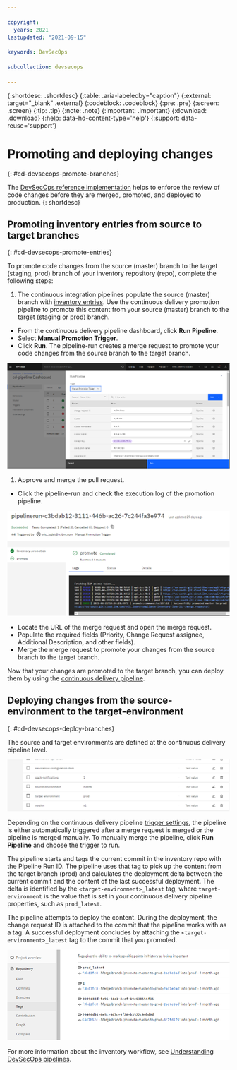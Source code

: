 ```yaml
---

copyright:
  years: 2021
lastupdated: "2021-09-15"

keywords: DevSecOps

subcollection: devsecops

---
```


{:shortdesc: .shortdesc}
{:table: .aria-labeledby="caption"}
{:external: target="_blank" .external}
{:codeblock: .codeblock}
{:pre: .pre}
{:screen: .screen}
{:tip: .tip}
{:note: .note}
{:important: .important}
{:download: .download}
{:help: data-hd-content-type='help'}
{:support: data-reuse='support'}

# Promoting and deploying changes
{: #cd-devsecops-promote-branches}

The [DevSecOps reference implementation](/docs/devsecops?topic=devsecops-cd-devsecops-peer-review) helps to enforce the review of code changes before they are merged, promoted, and deployed to production.
{: shortdesc}

## Promoting inventory entries from source to target branches
{: #cd-devsecops-promote-entries}

To promote code changes from the source (master) branch to the target (staging, prod) branch of your inventory repository (repo), complete the following steps:

1. The continuous integration pipelines populate the source (master) branch with [inventory entries](/docs/devsecops?topic=devsecops-cd-devsecops-change-mgmt). Use the continuous delivery promotion pipeline to promote this content from your source (master) branch to the target (staging or prod) branch.

  * From the continuous delivery pipeline dashboard, click **Run Pipeline**. 
  * Select **Manual Promotion Trigger**.
  * Click **Run**. The pipeline-run creates a merge request to promote your code changes from the source branch to the target branch.

  ![Manual Promotion Trigger](images/manual-promotion-trigger.png)

1. Approve and merge the pull request.

  * Click the pipeline-run and check the execution log of the promotion pipeline.

  ![MR execution log](images/pr-exec-log.png)

  * Locate the URL of the merge request and open the merge request.
  * Populate the required fields (Priority, Change Request assignee, Additional Description, and other fields).
  * Merge the merge request to promote your changes from the source branch to the target branch.

Now that your changes are promoted to the target branch, you can deploy them by using the [continuous delivery pipeline](/docs/devsecops?topic=devsecops-tutorial-cd-devsecops#devsecops-cd-toolchain-cd-pipeline-run).

## Deploying changes from the source-environment to the target-environment
{: #cd-devsecops-deploy-branches}

The source and target environments are defined at the continuous delivery pipeline level.

![Continuous delivery pipeline properties](images/cd-env-props.png)

Depending on the continuous delivery pipeline [trigger settings](/docs/devsecops?topic=devsecops-cd-devsecops-devsecops-triggers), the pipeline is either automatically triggered after a merge request is merged or the pipeline is merged manually. To manually merge the pipeline, click **Run Pipeline** and choose the trigger to run.
 
The pipeline starts and tags the current commit in the inventory repo with the Pipeline Run ID. The pipeline uses that tag to pick up the content from the target branch (prod) and calculates the deployment delta between the current commit and the content of the last successful deployment. The delta is identified by the `<target-environment>_latest` tag, where `target-environment` is the value that is set in your continuous delivery pipeline properties, such as `prod_latest`.

The pipeline attempts to deploy the content. During the deployment, the change request ID is attached to the commit that the pipeline works with as a tag. A successful deployment concludes by attaching the `<target-environment>_latest` tag to the commit that you promoted.

![GRIT repo tags](images/grit-repo-tags.png)

For more information about the inventory workflow, see [Understanding DevSecOps pipelines](/docs/devsecops?topic=devsecops-cd-devsecops-pipelines#cd-devsecops-pipelines-inventory-workflow).
